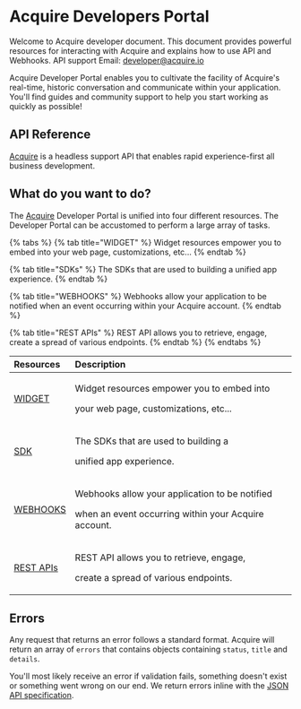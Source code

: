 # Acquire Developers Portal

Welcome to Acquire developer document. This document provides powerful resources for interacting with Acquire and explains how to use API and Webhooks. API support Email: [developer@acquire.io](mailto:developer@acquire.io)  
  
Acquire Developer Portal enables you to cultivate the facility of Acquire's real-time, historic conversation and communicate within your application. You'll find guides and community support to help you start working as quickly as possible!

## API Reference

​[Acquire](https://acquire.io/) is a headless support API that enables rapid experience-first all business development.

## What do you want to do?

The [Acquire](https://acquire.io/) Developer Portal is unified into four different resources. The Developer Portal can be accustomed to perform a large array of tasks.

{% tabs %}
{% tab title="WIDGET" %}
Widget resources empower you to embed into your web page, customizations, etc...
{% endtab %}

{% tab title="SDKs" %}
The SDKs that are used to building a unified app experience.
{% endtab %}

{% tab title="WEBHOOKS" %}
Webhooks allow your application to be notified when an event occurring within your Acquire account.
{% endtab %}

{% tab title="REST APIs" %}
REST API allows you to retrieve, engage, create a spread of various endpoints.
{% endtab %}
{% endtabs %}

<table>
  <thead>
    <tr>
      <th style="text-align:left"><b>Resources</b>
      </th>
      <th style="text-align:left"><b>Description</b>
      </th>
    </tr>
  </thead>
  <tbody>
    <tr>
      <td style="text-align:left"><a href="widget/overview.md">WIDGET</a>
      </td>
      <td style="text-align:left">
        <p>Widget resources empower you to embed into</p>
        <p>your web page, customizations, etc...</p>
      </td>
    </tr>
    <tr>
      <td style="text-align:left"><a href="sdk/overview.md">SDK</a>
      </td>
      <td style="text-align:left">
        <p>The SDKs that are used to building a</p>
        <p>unified app experience.</p>
      </td>
    </tr>
    <tr>
      <td style="text-align:left"><a href="webhook-api/introduction.md">WEBHOOKS</a>
      </td>
      <td style="text-align:left">
        <p>Webhooks allow your application to be notified</p>
        <p>when an event occurring within your Acquire account.</p>
      </td>
    </tr>
    <tr>
      <td style="text-align:left"><a href="rest-apis/introduction.md">REST APIs</a>
      </td>
      <td style="text-align:left">
        <p>REST API allows you to retrieve, engage,</p>
        <p>create a spread of various endpoints.</p>
      </td>
    </tr>
  </tbody>
</table>

## Errors

Any request that returns an error follows a standard format. Acquire will return an array of `errors` that contains objects containing `status`, `title` and `details`.

You'll most likely receive an error if validation fails, something doesn't exist or something went wrong on our end. We return errors inline with the [JSON API specification](http://jsonapi.org/format/#error-objects).

